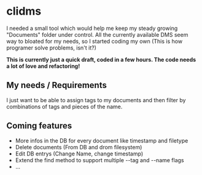 # clidms

I needed a small tool which would help me keep my steady growing "Documents"
folder under control. All the currently available DMS seem way to bloated for
my needs, so I started coding my own (This is how programer solve problems,
isn't it?)

**This is currently just a quick draft, coded in a few hours. The code needs a
lot of love and refactoring!**

## My needs / Requirements
I just want to be able to assign tags to my documents and then filter by
combinations of tags and pieces of the name.


## Coming features
- More infos in the DB for every document like timestamp and filetype
- Delete documents (From DB and drom filesystem)
- Edit DB entrys (Change Name, change timestamp)
- Extend the find method to support multiple --tag and --name flags
- ...

